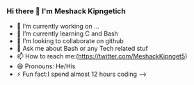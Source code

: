 ### Hi there 👋 I'm Meshack Kipngetich

- 🔭 I’m currently working on ...
- 🌱 I’m currently learning C and Bash
- 👯 I’m looking to collaborate on github
- 💬 Ask me about Bash or any Tech related stuf
- 📫 How to reach me:(https://twitter.com/MeshackKipnget5)
- 😄 Pronouns: He/His
- ⚡ Fun fact:I spend almost 12 hours coding
-->
